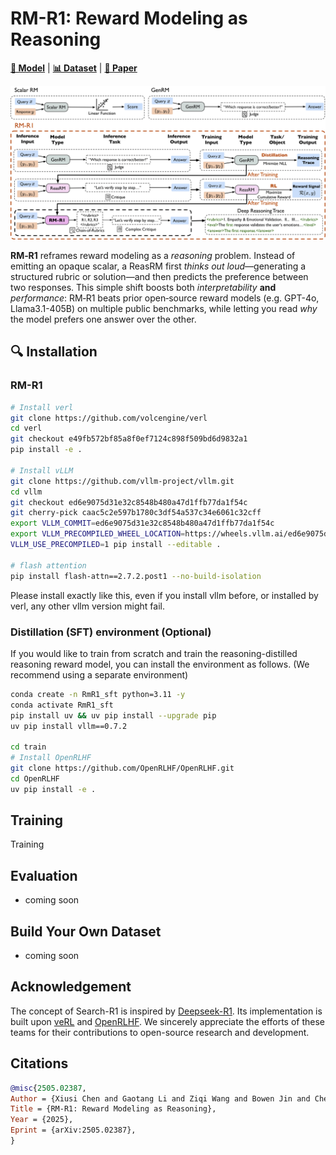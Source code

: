 # RM-R1: **Reward Modeling as Reasoning**

[**🤗 Model**](https://huggingface.co/collections/gaotang/rm-r1-681128cdab932701cad844c8) | [**📊 Dataset**](https://huggingface.co/collections/gaotang/rm-r1-681128cdab932701cad844c8) | [**📖 Paper**](https://arxiv.org/pdf/2504.13958)

![TrainPipeline](figures/rm-r1-1.png)

**RM‑R1** reframes reward modeling as a *reasoning* problem. Instead of emitting an opaque scalar, a ReasRM first *thinks out loud*—generating a structured rubric or solution—and then predicts the preference between two responses. This simple shift boosts both *interpretability* **and** *performance*: RM‑R1 beats prior open‑source reward models (e.g. GPT-4o, Llama3.1-405B) on multiple public benchmarks, while letting you read *why* the model prefers one answer over the other.  

## 🔍 Installation

### RM-R1 

```bash
# Install verl 
git clone https://github.com/volcengine/verl
cd verl
git checkout e49fb572bf85a8f0ef7124c898f509bd6d9832a1
pip install -e .

# Install vLLM
git clone https://github.com/vllm-project/vllm.git
cd vllm
git checkout ed6e9075d31e32c8548b480a47d1ffb77da1f54c
git cherry-pick caac5c2e597b1780c3df54a537c34e6061c32cff
export VLLM_COMMIT=ed6e9075d31e32c8548b480a47d1ffb77da1f54c
export VLLM_PRECOMPILED_WHEEL_LOCATION=https://wheels.vllm.ai/ed6e9075d31e32c8548b480a47d1ffb77da1f54c/vllm-1.0.0.dev-cp38-abi3-manylinux1_x86_64.whl
VLLM_USE_PRECOMPILED=1 pip install --editable .

# flash attention 
pip install flash-attn==2.7.2.post1 --no-build-isolation
```

Please install exactly like this, even if you install vllm before, or installed by verl, any other vllm version might fail.


### Distillation (SFT) environment (Optional)

If you would like to train from scratch and train the reasoning-distilled reasoning reward model, you can install the environment as follows. (We recommend using a separate environment)

```bash
conda create -n RmR1_sft python=3.11 -y 
conda activate RmR1_sft
pip install uv && uv pip install --upgrade pip
uv pip install vllm==0.7.2

cd train 
# Install OpenRLHF 
git clone https://github.com/OpenRLHF/OpenRLHF.git 
cd OpenRLHF 
uv pip install -e .
```

## Training

Training 

## Evaluation 

- coming soon

## Build Your Own Dataset 

- coming soon 


## Acknowledgement 

The concept of Search-R1 is inspired by [Deepseek-R1](https://github.com/deepseek-ai/DeepSeek-R1). Its implementation is built upon [veRL](https://github.com/volcengine/verl) and [OpenRLHF](https://github.com/OpenRLHF/OpenRLHF). We sincerely appreciate the efforts of these teams for their contributions to open-source research and development.

## Citations

```bibtex
@misc{2505.02387,
Author = {Xiusi Chen and Gaotang Li and Ziqi Wang and Bowen Jin and Cheng Qian and Yu Wang and Hongru Wang and Yu Zhang and Denghui Zhang and Tong Zhang and Hanghang Tong and Heng Ji},
Title = {RM-R1: Reward Modeling as Reasoning},
Year = {2025},
Eprint = {arXiv:2505.02387},
}
```
